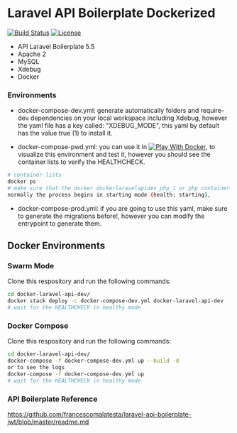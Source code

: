 # Laravel API Boilerplate Dockerized

[![Build Status](https://travis-ci.org/jfernancordova/docker-laravel-api-dev.svg?branch=master)](https://travis-ci.org/jfernancordova/docker-laravel-api-dev)
[![License](https://img.shields.io/badge/License-MIT-yellow.svg)](https://opensource.org/licenses/MIT)

* API Laravel Boilerplate 5.5
* Apache 2
* MySQL
* Xdebug
* Docker

### Environments

* docker-compose-dev.yml: generate automatically folders and require-dev dependencies on your local workspace including Xdebug, however the yaml file has a key called:
"XDEBUG_MODE", this yaml by default has the value true (1) to install it.

* docker-compose-pwd.yml: you can use it in [![Play With Docker](https://cdn.rawgit.com/play-with-docker/stacks/cff22438/assets/images/button.png)](http://play-with-docker.com?stack=https://raw.githubusercontent.com/jfernancordova/docker-laravel-api-dev/feature/refactoring/docker-compose-pwd.yml), to visualize this environment and test it, however you should see the container lists to verify the HEALTHCHECK. 

```bash
# container lists
docker ps
# make sure that the docker dockerlaravelapidev_php_1 or php container is (healthy),
normally the process begins in starting mode (health: starting),
```

* docker-compose-prod.yml: if you are going to use this yaml, make sure to generate the migrations before!, however you can modify the entrypoint to generate them.

## Docker Environments

### Swarm Mode
Clone this respository and run the following commands:
```bash
cd docker-laravel-api-dev/
docker stack deploy -c docker-compose-dev.yml docker-laravel-api-dev
# wait for the HEALTHCHECK in healthy mode
```

### Docker Compose
Clone this respository and run the following commands:
```bash
cd docker-laravel-api-dev/
docker-compose -f docker-compose-dev.yml up --build -d 
or to see the logs 
docker-compose -f docker-compose-dev.yml up 
# wait for the HEALTHCHECK in healthy mode
```

### API Boilerplate Reference
https://github.com/francescomalatesta/laravel-api-boilerplate-jwt/blob/master/readme.md
